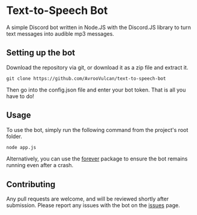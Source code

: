 # Text-to-Speech Bot

A simple Discord bot written in Node.JS with the Discord.JS library to turn text messages into audible mp3 messages.

## Setting up the bot

Download the repository via git, or download it as a zip file and extract it.

```git
git clone https://github.com/AvrooVulcan/text-to-speech-bot
```

Then go into the config.json file and enter your bot token. That is all you have to do!


## Usage

To use the bot, simply run the following command from the project's root folder.

```bash
node app.js
```

Alternatively, you can use the [forever](https://www.npmjs.com/package/forever) package to ensure the bot remains running even after a crash.

## Contributing
Any pull requests are welcome, and will be reviewed shortly after submission. Please report any issues with the bot on the [issues](https://github.com/AvrooVulcan/text-to-speech-bot/issues) page.
